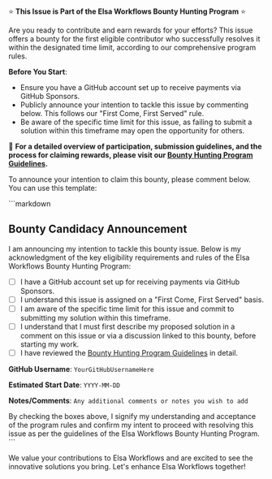 ⭐ **This Issue is Part of the Elsa Workflows Bounty Hunting Program** ⭐

Are you ready to contribute and earn rewards for your efforts?
This issue offers a bounty for the first eligible contributor who successfully resolves it within the designated time limit, according to our comprehensive program rules.

**Before You Start**:
- Ensure you have a GitHub account set up to receive payments via GitHub Sponsors.
- Publicly announce your intention to tackle this issue by commenting below. This follows our "First Come, First Served" rule.
- Be aware of the specific time limit for this issue, as failing to submit a solution within this timeframe may open the opportunity for others.

📜 **For a detailed overview of participation, submission guidelines, and the process for claiming rewards, please visit our [Bounty Hunting Program Guidelines](https://github.com/elsa-workflows/elsa-core/issues/5211).**

To announce your intention to claim this bounty, please comment below. You can use this template:

\`\`\`markdown
## Bounty Candidacy Announcement

I am announcing my intention to tackle this bounty issue. Below is my acknowledgment of the key eligibility requirements and rules of the Elsa Workflows Bounty Hunting Program:

- [ ] I have a GitHub account set up for receiving payments via GitHub Sponsors.
- [ ] I understand this issue is assigned on a "First Come, First Served" basis.
- [ ] I am aware of the specific time limit for this issue and commit to submitting my solution within this timeframe.
- [ ] I understand that I must first describe my proposed solution in a comment on this issue or via a discussion linked to this bounty, before starting my work.
- [ ] I have reviewed the [Bounty Hunting Program Guidelines](#5211) in detail.

**GitHub Username**: `YourGitHubUsernameHere`

**Estimated Start Date**: `YYYY-MM-DD`

**Notes/Comments**: `Any additional comments or notes you wish to add`

By checking the boxes above, I signify my understanding and acceptance of the program rules and confirm my intent to proceed with resolving this issue as per the guidelines of the Elsa Workflows Bounty Hunting Program.
\`\`\`

We value your contributions to Elsa Workflows and are excited to see the innovative solutions you bring. Let's enhance Elsa Workflows together!